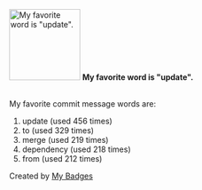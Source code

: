 <img src="https://my-badges.github.io/my-badges/favorite-word.png" alt="My favorite word is &quot;update&quot;." title="My favorite word is &quot;update&quot;." width="128">
<strong>My favorite word is &quot;update&quot;.</strong>
<br><br>

My favorite commit message words are:

1. update (used 456 times)
2. to (used 329 times)
3. merge (used 219 times)
4. dependency (used 218 times)
5. from (used 212 times)


Created by <a href="https://github.com/my-badges/my-badges">My Badges</a>